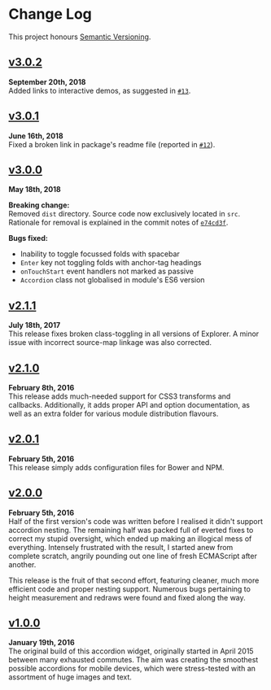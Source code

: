 Change Log
==========

This project honours [Semantic Versioning](http://semver.org).

[Staged]: https://github.com/Alhadis/Accordion/compare/v3.0.2...HEAD


[v3.0.2]
------------------------------------------------------------------------
**September 20th, 2018**  
Added links to interactive demos, as suggested in [`#13`][].

[`#13`]: https://github.com/Alhadis/Accordion/issues/13
[v3.0.2]: https://github.com/Alhadis/Accordion/releases/tag/v3.0.2



[v3.0.1]
------------------------------------------------------------------------
**June 16th, 2018**  
Fixed a broken link in package's readme file (reported in [`#12`][]).

[`#12`]: https://github.com/Alhadis/Accordion/issues/12
[v3.0.1]: https://github.com/Alhadis/Accordion/releases/tag/v3.0.1



[v3.0.0]
------------------------------------------------------------------------
**May 18th, 2018**  

**Breaking change:**  
Removed `dist` directory. Source code now exclusively located in `src`.
Rationale for removal is explained in the commit notes of [`e74cd3f`][].

**Bugs fixed:**  
* Inability to toggle focussed folds with spacebar
* `Enter` key not toggling folds with anchor-tag headings
* `onTouchStart` event handlers not marked as passive
* `Accordion` class not globalised in module's ES6 version

[`e74cd3f`]: https://github.com/Alhadis/Accordion/commit/e74cd3f89aac2
[v3.0.0]: https://github.com/Alhadis/Accordion/releases/tag/v3.0.0



[v2.1.1]
------------------------------------------------------------------------
**July 18th, 2017**  
This release fixes broken class-toggling in all versions of Explorer.
A minor issue with incorrect source-map linkage was also corrected.

[v2.1.1]: https://github.com/Alhadis/Accordion/releases/tag/v2.1.1



[v2.1.0]
------------------------------------------------------------------------
**February 8th, 2016**  
This release adds much-needed support for CSS3 transforms and callbacks.
Additionally, it adds proper API and option documentation, as well as an
extra folder for various module distribution flavours.

[v2.1.0]: https://github.com/Alhadis/Accordion/releases/tag/v2.1.0



[v2.0.1]
------------------------------------------------------------------------
**February 5th, 2016**  
This release simply adds configuration files for Bower and NPM.

[v2.0.1]: https://github.com/Alhadis/Accordion/releases/tag/v2.0.1



[v2.0.0]
------------------------------------------------------------------------
**February 5th, 2016**  
Half of the first version's code was written before I realised it didn't
support accordion nesting. The remaining half was packed full of everted
fixes to correct my stupid oversight, which ended up making an illogical
mess of everything. Intensely frustrated with the result, I started anew
from complete scratch, angrily pounding out one line of fresh ECMAScript
after another.

This release is the fruit of that second effort, featuring cleaner, much
more efficient code and proper nesting support. Numerous bugs pertaining
to height measurement and redraws were found and fixed along the way.

[v2.0.0]: https://github.com/Alhadis/Accordion/releases/tag/v2.0.0



[v1.0.0]
------------------------------------------------------------------------
**January 19th, 2016**  
The original build of this accordion widget, originally started in April
2015 between many exhausted commutes. The aim was creating the smoothest
possible accordions for mobile devices, which were stress-tested with an
assortment of huge images and text.

[v1.0.0]: https://github.com/Alhadis/Accordion/releases/tag/v1.0.0
